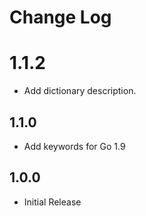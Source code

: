 # Change Log

# 1.1.2
- Add dictionary description.

## 1.1.0
- Add keywords for Go 1.9

## 1.0.0
- Initial Release